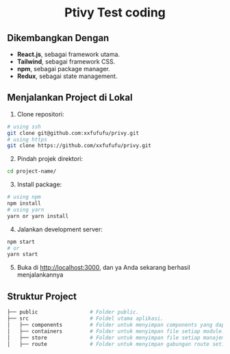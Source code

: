 <!-- PROJECT Name -->
<h1 align="center" style="border-bottom: none;">Ptivy Test coding</h1>

## Dikembangkan Dengan

- **React.js**, sebagai framework utama.
- **Tailwind**, sebagai framework CSS.
- **npm**, sebagai package manager.
- **Redux**, sebagai state management.

## Menjalankan Project di Lokal

1. Clone repositori:

```bash
# using ssh
git clone git@github.com:xxfufufu/privy.git
# using https
git clone https://github.com/xxfufufu/privy.git
```

2. Pindah projek direktori:

```bash
cd project-name/
```

3. Install package:

```bash
# using npm
npm install
# using yarn
yarn or yarn install
```

4. Jalankan development server:

```bash
npm start
# or
yarn start
```

5. Buka di [http://localhost:3000](http://localhost:3000), dan ya Anda sekarang berhasil menjalankannya

## Struktur Project

```bash
├── public                 # Folder public.
├── src                    # Foldel utama aplikasi.
│   ├── components         # Folder untuk menyimpan components yang dapat digunakan kembali.
│   ├── containers         # Folder untuk menyimpan file setiap module.
│   ├── store              # Folder untuk menyimpan file setiap manajemen state (redux).
│   ├── route              # Folder untuk menyimpan gabungan route setiap module
```
